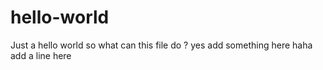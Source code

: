 # hello-world
Just a hello world
so what can this file do ?
yes
add something here
haha
add a line here
